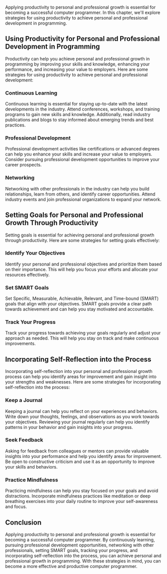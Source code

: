 
Applying productivity to personal and professional growth is essential for becoming a successful computer programmer. In this chapter, we'll explore strategies for using productivity to achieve personal and professional development in programming.

Using Productivity for Personal and Professional Development in Programming
---------------------------------------------------------------------------

Productivity can help you achieve personal and professional growth in programming by improving your skills and knowledge, enhancing your performance, and increasing your value to employers. Here are some strategies for using productivity to achieve personal and professional development:

### Continuous Learning

Continuous learning is essential for staying up-to-date with the latest developments in the industry. Attend conferences, workshops, and training programs to gain new skills and knowledge. Additionally, read industry publications and blogs to stay informed about emerging trends and best practices.

### Professional Development

Professional development activities like certifications or advanced degrees can help you enhance your skills and increase your value to employers. Consider pursuing professional development opportunities to improve your career prospects.

### Networking

Networking with other professionals in the industry can help you build relationships, learn from others, and identify career opportunities. Attend industry events and join professional organizations to expand your network.

Setting Goals for Personal and Professional Growth Through Productivity
-----------------------------------------------------------------------

Setting goals is essential for achieving personal and professional growth through productivity. Here are some strategies for setting goals effectively:

### Identify Your Objectives

Identify your personal and professional objectives and prioritize them based on their importance. This will help you focus your efforts and allocate your resources effectively.

### Set SMART Goals

Set Specific, Measurable, Achievable, Relevant, and Time-bound (SMART) goals that align with your objectives. SMART goals provide a clear path towards achievement and can help you stay motivated and accountable.

### Track Your Progress

Track your progress towards achieving your goals regularly and adjust your approach as needed. This will help you stay on track and make continuous improvements.

Incorporating Self-Reflection into the Process
----------------------------------------------

Incorporating self-reflection into your personal and professional growth process can help you identify areas for improvement and gain insight into your strengths and weaknesses. Here are some strategies for incorporating self-reflection into the process:

### Keep a Journal

Keeping a journal can help you reflect on your experiences and behaviors. Write down your thoughts, feelings, and observations as you work towards your objectives. Reviewing your journal regularly can help you identify patterns in your behavior and gain insights into your progress.

### Seek Feedback

Asking for feedback from colleagues or mentors can provide valuable insights into your performance and help you identify areas for improvement. Be open to constructive criticism and use it as an opportunity to improve your skills and behaviors.

### Practice Mindfulness

Practicing mindfulness can help you stay focused on your goals and avoid distractions. Incorporate mindfulness practices like meditation or deep breathing exercises into your daily routine to improve your self-awareness and focus.

Conclusion
----------

Applying productivity to personal and professional growth is essential for becoming a successful computer programmer. By continuously learning, pursuing professional development opportunities, networking with other professionals, setting SMART goals, tracking your progress, and incorporating self-reflection into the process, you can achieve personal and professional growth in programming. With these strategies in mind, you can become a more effective and productive computer programmer.
